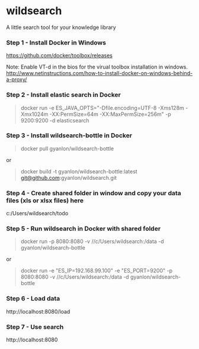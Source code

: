 # wildsearch
A little search tool for your knowledge library

### Step 1 - Install Docker in Windows
https://github.com/docker/toolbox/releases

Note:
Enable VT-d in the bios for the virual toolbox installation in windows. 
http://www.netinstructions.com/how-to-install-docker-on-windows-behind-a-proxy/

### Step 2 - Install elastic search in Docker
> docker run -e ES_JAVA_OPTS="-Dfile.encoding=UTF-8 -Xms128m -Xmx1024m -XX:PermSize=64m -XX:MaxPermSize=256m"  -p 9200:9200 -d elasticsearch

### Step 3 - Install wildsearch-bottle in Docker
> docker pull gyanlon/wildsearch-bottle

or

> docker build -t gyanlon/wildsearch-bottle:latest git@github.com:gyanlon/wildsearch.git

### Step 4 - Create shared folder in window and copy your data files (xls or xlsx files) here
c:/Users/wildsearch/todo

### Step 5 - Run wildsearch in Docker with shared folder
> docker run -p 8080:8080 -v //c/Users/wildsearch:/data -d gyanlon/wildsearch-bottle

or

> docker run -e "ES_IP=192.168.99.100" -e "ES_PORT=9200" -p 8080:8080 -v //c/Users/wildsearch:/data -d gyanlon/wildsearch-bottle

### Step 6 - Load data
http://localhost:8080/load

### Step 7 - Use search
http://localhost:8080

